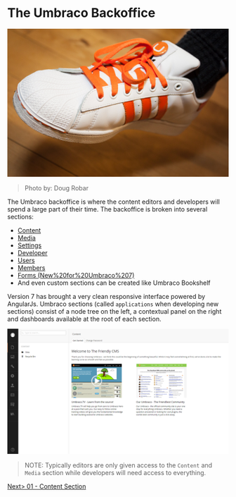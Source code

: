 # The Umbraco Backoffice

![8656703331_63be55c15c_o.jpg](assets/8656703331_63be55c15c_o.jpg)
>Photo by: Doug Robar

The Umbraco backoffice is where the content editors and developers will spend a large part of their time.  The backoffice is broken into several sections:

* [Content](01%20-%20Content%20Section.md)
* [Media](02%20-%20Media%20Section.md)
* [Settings](03%20-%20Settings%20Section.md)
* [Developer](04%20-%20Developer%20Section.md)
* [Users](05%20-%20Users%20Section.md)
* [Members](06%20-%20Members%20Section.md)
* [Forms (New%20for%20Umbraco%207)](07%20-%20Forms%20Section.md)
* And even custom sections can be created like Umbraco Bookshelf

Version 7 has brought a very clean responsive interface powered by AngularJs.  Umbraco sections (called `applications` when developing new sections) consist of a node tree on the left, a contextual panel on the right and dashboards available at the root of each section.

![Backoffice](assets/backoffice.png)

>NOTE: Typically editors are only given access to the `Content` and `Media` section while developers will need access to everything.

[Next> 01 - Content Section](01%20-%20Content%20Section.md)

